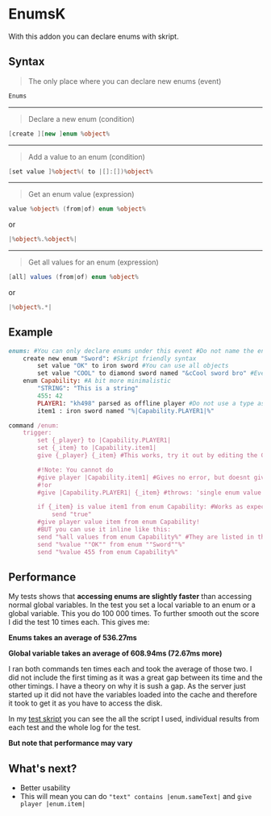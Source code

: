 # EnumsK

With this addon you can declare enums with skript.

## Syntax
>The only place where you can declare new enums (event)
```C#
Enums
```

---

>Declare a new enum (condition)
```C#
[create ][new ]enum %object%
```

---

>Add a value to an enum (condition)
```C#
[set value ]%object%( to |[]:[])%object%
```

---

>Get an enum value (expression)
```C#
value %object% (from|of) enum %object%
```
or
```C#
|%object%.%object%|
```
---

>Get all values for an enum (expression)
```C#
[all] values (from|of) enum %object%
```
or
```C#
|%object%.*|
```



## Example

```ruby
enums: #You can only declare enums under this event	#Do not name the enum in plural, follow java see http://docs.oracle.com/javase/tutorial/java/javaOO/enum.html
	create new enum "Sword": #Skript friendly syntax
		set value "OK" to iron sword #You can use all objects
		set value "COOL" to diamond sword named "&cCool sword bro" #Even objects with spesial features like name
	enum Capability: #A bit more minimalistic
		"STRING": "This is a string"
		455: 42
		PLAYER1: "kh498" parsed as offline player #Do not use a type as an enum name eg player, console, tool as skript parsed them as %player%, %console% or %tool%
		item1 : iron sword named "%|Capability.PLAYER1|%"

command /enum:
	trigger:
		set {_player} to |Capability.PLAYER1|
		set {_item} to |Capability.item1|
		give {_player} {_item} #This works, try it out by editing the Capability.PLAYER1 enum

		#!Note: You cannot do
		#give player |Capability.item1| #Gives no error, but doesnt give the player an item
		#!or
		#give |Capability.PLAYER1| {_item} #throws: 'single enum value can't have anything added to it'

		if {_item} is value item1 from enum Capability: #Works as expected
			send "true"
		#give player value item from enum Capability!
		#BUT you can use it inline like this:
		send "%all values from enum Capability%" #They are listed in the order they were declared
		send "%value ""OK"" from enum ""Sword""%"
		send "%value 455 from enum Capability%"

```

## Performance
My tests shows that **accessing enums are slightly faster** than accessing normal global variables. In the test you set a local variable to an enum or a global variable. This you do 100 000 times. To further smooth out the score I did the test 10 times each. This gives me:

**Enums takes an average of 536.27ms** <p>
**Global variable takes an average of 608.94ms (72.67ms more)**

I ran both commands ten times each and took the average of those two. I did not include the first timing as it was a great gap between its time and the other timings. I have a theory on why it is sush a gap. As the server just started up it did not have the variables loaded into the cache and therefore it took to get it as you have to access the disk.

In my [test skript](https://gist.github.com/kh498/6fe84df0f1a37de294147e456f721eb5) you can see the all the script I used, individual results from each test and the whole log for the test.

**But note that performance may vary**

## What's next?
* Better usability
 * This will mean you can do ```"text" contains |enum.sameText|``` and ```give player |enum.item|```
